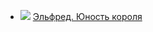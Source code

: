 * ![](/books/sf_history/Вера%20Ковальчук/Эльфред.%20Юность%20короля.jpg) [Эльфред. Юность короля](/books/sf_history/Вера%20Ковальчук/Эльфред.%20Юность%20короля)